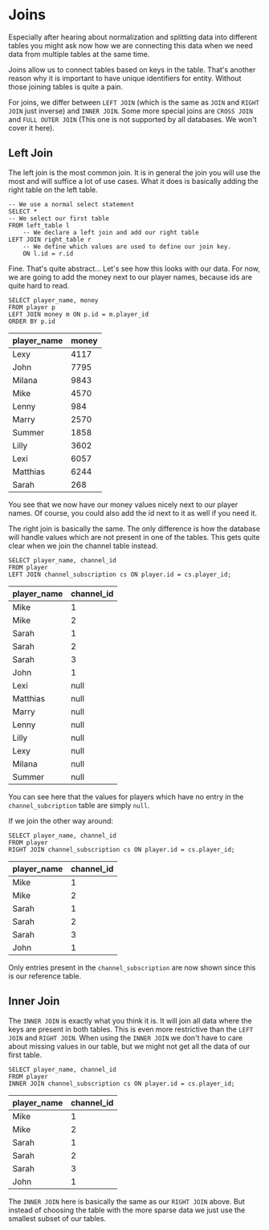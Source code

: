 # Joins

Especially after hearing about normalization and splitting data into different tables you might ask now how we are connecting this data when we need data from multiple tables at the same time.

Joins allow us to connect tables based on keys in the table.
That's another reason why it is important to have unique identifiers for entity.
Without those joining tables is quite a pain.

For joins, we differ between `LEFT JOIN` (which is the same as `JOIN` and `RIGHT JOIN` just inverse) and `INNER JOIN`.
Some more special joins are `CROSS JOIN` and `FULL OUTER JOIN` (This one is not supported by all databases. We won't cover it here).

## Left Join

The left join is the most common join.
It is in general the join you will use the most and will suffice a lot of use 
cases.
What it does is basically adding the right table on the left table.

```postgresql
-- We use a normal select statement
SELECT *
-- We select our first table
FROM left_table l
    -- We declare a left join and add our right table 
LEFT JOIN right_table r 
    -- We define which values are used to define our join key.
    ON l.id = r.id
```

Fine. That's quite abstract...
Let's see how this looks with our data.
For now, we are going to add the money next to our player names, because ids are quite hard to read.

```postgresql
SELECT player_name, money
FROM player p 
LEFT JOIN money m ON p.id = m.player_id
ORDER BY p.id
```

| player\_name | money |
|:-------------|:------|
| Lexy         | 4117  |
| John         | 7795  |
| Milana       | 9843  |
| Mike         | 4570  |
| Lenny        | 984   |
| Marry        | 2570  |
| Summer       | 1858  |
| Lilly        | 3602  |
| Lexi         | 6057  |
| Matthias     | 6244  |
| Sarah        | 268   |

You see that we now have our money values nicely next to our player names.
Of course, you could also add the id next to it as well if you need it.

The right join is basically the same.
The only difference is how the database will handle values which are not present in one of the tables.
This gets quite clear when we join the channel table instead.

```postgresql
SELECT player_name, channel_id
FROM player
LEFT JOIN channel_subscription cs ON player.id = cs.player_id;
```

| player\_name | channel\_id |
|:-------------|:------------|
| Mike         | 1           |
| Mike         | 2           |
| Sarah        | 1           |
| Sarah        | 2           |
| Sarah        | 3           |
| John         | 1           |
| Lexi         | null        |
| Matthias     | null        |
| Marry        | null        |
| Lenny        | null        |
| Lilly        | null        |
| Lexy         | null        |
| Milana       | null        |
| Summer       | null        |

You can see here that the values for players which have no entry in the `channel_subcription` table are simply `null`.

If we join the other way around:

```postgresql
SELECT player_name, channel_id
FROM player
RIGHT JOIN channel_subscription cs ON player.id = cs.player_id;
```

| player\_name | channel\_id |
|:-------------|:------------|
| Mike         | 1           |
| Mike         | 2           |
| Sarah        | 1           |
| Sarah        | 2           |
| Sarah        | 3           |
| John         | 1           |

Only entries present in the `channel_subscription` are now shown since this is our reference table.

## Inner Join

The `INNER JOIN` is exactly what you think it is.
It will join all data where the keys are present in both tables. 
This is even more restrictive than the `LEFT JOIN` and `RIGHT JOIN`.
When using the `INNER JOIN` we don't have to care about missing values in our table, but we might not get all the data of our first table.

```postgresql
SELECT player_name, channel_id
FROM player
INNER JOIN channel_subscription cs ON player.id = cs.player_id;
```

| player\_name | channel\_id |
|:-------------|:------------|
| Mike         | 1           |
| Mike         | 2           |
| Sarah        | 1           |
| Sarah        | 2           |
| Sarah        | 3           |
| John         | 1           |


The `INNER JOIN` here is basically the same as our `RIGHT JOIN` above.
But instead of choosing the table with the more sparse data we just use the smallest subset of our tables.
